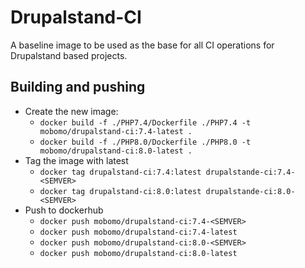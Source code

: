 # Drupalstand-CI

A baseline image to be used as the base for all CI operations for Drupalstand based projects.

## Building and pushing

* Create the new image:
  * `docker build -f ./PHP7.4/Dockerfile ./PHP7.4 -t mobomo/drupalstand-ci:7.4-latest .`
  * `docker build -f ./PHP8.0/Dockerfile ./PHP8.0 -t mobomo/drupalstand-ci:8.0-latest .`
* Tag the image with latest
  * `docker tag drupalstand-ci:7.4:latest drupalstande-ci:7.4-<SEMVER>`
  * `docker tag drupalstand-ci:8.0:latest drupalstande-ci:8.0-<SEMVER>`
* Push to dockerhub
  * `docker push mobomo/drupalstand-ci:7.4-<SEMVER>`
  * `docker push mobomo/drupalstand-ci:7.4-latest`
  * `docker push mobomo/drupalstand-ci:8.0-<SEMVER>`
  * `docker push mobomo/drupalstand-ci:8.0-latest`

